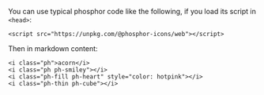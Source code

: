 You can use typical phosphor code like the following, if you load its script in `<head>`:

```
<script src="https://unpkg.com/@phosphor-icons/web"></script>
```

Then in markdown content: 

```
<i class="ph">acorn</i>
<i class="ph ph-smiley"></i>
<i class="ph-fill ph-heart" style="color: hotpink"></i>
<i class="ph-thin ph-cube"></i>
```